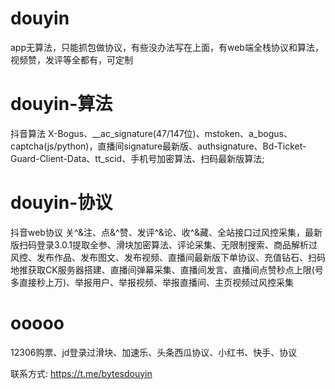# douyin
app无算法，只能抓包做协议，有些没办法写在上面，有web端全栈协议和算法，视频赞，发评等全都有，可定制

# douyin-算法
抖音算法 X-Bogus、__ac_signature(47/147位)、mstoken、a_bogus、captcha(js/python)，直播间signature最新版、authsignature、Bd-Ticket-Guard-Client-Data、tt_scid、手机号加密算法、扫码最新版算法;

# douyin-协议
抖音web协议 关^&注、点&^赞、发评^&论、收^&藏、全站接口过风控采集，最新版扫码登录3.0.1提取全参、滑块加密算法、评论采集、无限制搜索、商品解析过风控、发布作品、发布图文、发布视频、直播间最新版下单协议、充值钻石、扫码地推获取CK服务器搭建、直播间弹幕采集、直播间发言、直播间点赞秒点上限(号多直接秒上万)、举报用户、举报视频、举报直播间、主页视频过风控采集

# ooooo
12306购票、jd登录过滑块、加速乐、头条西瓜协议、小红书、快手、协议

联系方式: https://t.me/bytesdouyin

